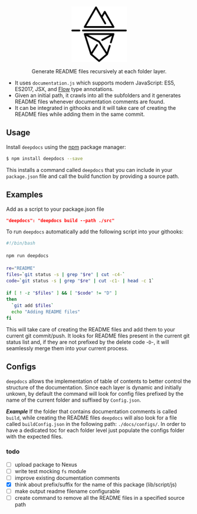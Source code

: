 <p align="center">
  <img src="./.github/deep-iceberg.png" width="150" alt="Designed by Freepik from www.flaticon.com" />
</p>

<p align="center">
  Generate README files recursively at each folder layer.
</p>

* It uses `documentation.js` which supports modern JavaScript: ES5, ES2017, JSX, and [Flow](http://flowtype.org/) type annotations.
* Given an initial path, it crawls into all the subfolders and it generates README files whenever documentation comments are found.
* It can be integrated in githooks and it will take care of creating the README files while adding them in the same commit.

## Usage
Install `deepdocs` using the [npm](https://www.npmjs.com/) package manager:
```sh
$ npm install deepdocs --save
```
This installs a command called `deepdocs` that you can include in your `package.json` file and call the build function by providing a source path.

## Examples
Add as a script to your package.json file
```json
"deepdocs": "deepdocs build --path ./src"

```

To run `deepdocs` automatically add the following script into your githooks:
```sh
#!/bin/bash

npm run deepdocs

re="README"
files=`git status -s | grep "$re" | cut -c4-`
code=`git status -s | grep "$re" | cut -c1- | head -c 1`

if [ ! -z "$files" ] && [ "$code" != "D" ]
then
  `git add $files`
  echo "Adding README files"
fi
```
This will take care of creating the README files and add them to your current git commit/push. It looks for README files present in the current git status list and, if they are not prefixed by the delete code -`D`-, it will seamlessly merge them into your current process.  

## Configs
`deepdocs` allows the implementation of table of contents to better control the structure of the documentation. Since each layer is dynamic and initially unkown, by default the command will look for config files prefixed by the name of the current folder and suffixed by `Config.json`.

***Example***
If the folder that contains documentation comments is called `build`, while creating the README files `deepdocs` will also look for a file called `buildConfig.json` in the following path: `./docs/configs/`. In order to have a dedicated toc for each folder level just populate the configs folder with the expected files.


### todo
- [ ] upload package to Nexus
- [ ] write test mocking `fs` module
- [ ] improve existing documentation comments
- [x] think about prefix/suffix for the name of this package (lib/script/js)
- [ ] make output readme filename configurable
- [ ] create command to remove all the README files in a specified source path
